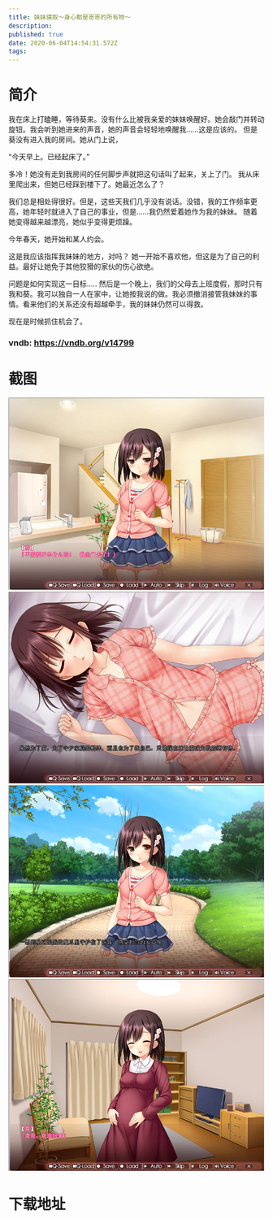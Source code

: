 ```yaml
---
title: 妹妹寝取～身心都是哥哥的所有物～
description: 
published: true
date: 2020-06-04T14:54:31.572Z
tags: 
---
```


# 简介
我在床上打瞌睡，等待葵来。没有什么比被我亲爱的妹妹唤醒好。她会敲门并转动旋钮。我会听到她进来的声音，她的声音会轻轻地唤醒我……这是应该的。
但是葵没有进入我的房间。她从门上说，

“今天早上。已经起床了。”

多冷！她没有走到我房间的任何脚步声就把这句话叫了起来，关上了门。
我从床里爬出来，但她已经踩到楼下了。她最近怎么了？

我们总是相处得很好。但是，这些天我们几乎没有说话。没错，我的工作频率更高，她年轻时就进入了自己的事业，但是……我仍然爱着她作为我的妹妹。
随着她变得越来越漂亮，她似乎变得更烦躁。

今年春天，她开始和某人约会。

这是我应该指挥我妹妹的地方，对吗？
她一开始不喜欢他，但这是为了自己的利益。最好让她免于其他狡猾的家伙的伤心欲绝。

问题是如何实现这一目标.....
然后是一个晚上，我们的父母去上班度假，那时只有我和葵。我可以独自一人在家中，让她按我说的做。我必须撤消接管我妹妹的事情。看来他们的关系还没有超越牵手，我的妹妹仍然可以得救。

现在是时候抓住机会了。

### vndb: https://vndb.org/v14799

# 截图
![1.jpg](/pic/妹妹寝取/1.jpg)
![2.jpg](/pic/妹妹寝取/2.jpg)
![3.jpg](/pic/妹妹寝取/3.jpg)
![4.jpg](/pic/妹妹寝取/4.jpg)

# 下载地址